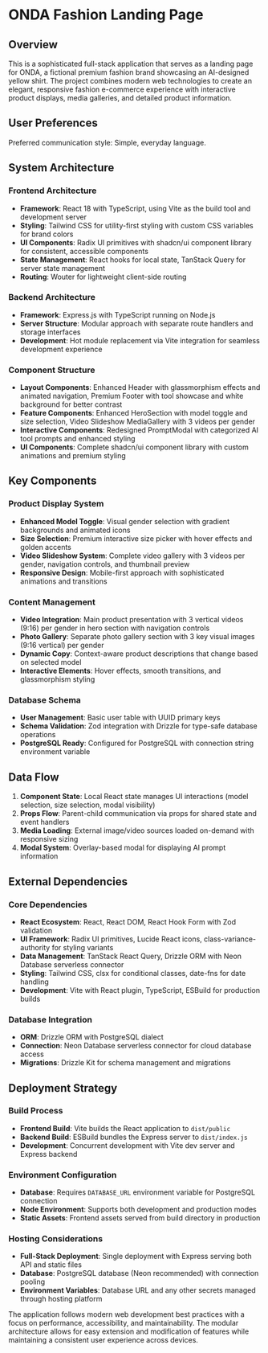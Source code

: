 # ONDA Fashion Landing Page

## Overview

This is a sophisticated full-stack application that serves as a landing page for ONDA, a fictional premium fashion brand showcasing an AI-designed yellow shirt. The project combines modern web technologies to create an elegant, responsive fashion e-commerce experience with interactive product displays, media galleries, and detailed product information.

## User Preferences

Preferred communication style: Simple, everyday language.

## System Architecture

### Frontend Architecture
- **Framework**: React 18 with TypeScript, using Vite as the build tool and development server
- **Styling**: Tailwind CSS for utility-first styling with custom CSS variables for brand colors
- **UI Components**: Radix UI primitives with shadcn/ui component library for consistent, accessible components
- **State Management**: React hooks for local state, TanStack Query for server state management
- **Routing**: Wouter for lightweight client-side routing

### Backend Architecture
- **Framework**: Express.js with TypeScript running on Node.js
- **Server Structure**: Modular approach with separate route handlers and storage interfaces
- **Development**: Hot module replacement via Vite integration for seamless development experience

### Component Structure
- **Layout Components**: Enhanced Header with glassmorphism effects and animated navigation, Premium Footer with tool showcase and white background for better contrast
- **Feature Components**: Enhanced HeroSection with model toggle and size selection, Video Slideshow MediaGallery with 3 videos per gender
- **Interactive Components**: Redesigned PromptModal with categorized AI tool prompts and enhanced styling
- **UI Components**: Complete shadcn/ui component library with custom animations and premium styling

## Key Components

### Product Display System
- **Enhanced Model Toggle**: Visual gender selection with gradient backgrounds and animated icons
- **Size Selection**: Premium interactive size picker with hover effects and golden accents
- **Video Slideshow System**: Complete video gallery with 3 videos per gender, navigation controls, and thumbnail preview
- **Responsive Design**: Mobile-first approach with sophisticated animations and transitions

### Content Management
- **Video Integration**: Main product presentation with 3 vertical videos (9:16) per gender in hero section with navigation controls
- **Photo Gallery**: Separate photo gallery section with 3 key visual images (9:16 vertical) per gender
- **Dynamic Copy**: Context-aware product descriptions that change based on selected model
- **Interactive Elements**: Hover effects, smooth transitions, and glassmorphism styling

### Database Schema
- **User Management**: Basic user table with UUID primary keys
- **Schema Validation**: Zod integration with Drizzle for type-safe database operations
- **PostgreSQL Ready**: Configured for PostgreSQL with connection string environment variable

## Data Flow

1. **Component State**: Local React state manages UI interactions (model selection, size selection, modal visibility)
2. **Props Flow**: Parent-child communication via props for shared state and event handlers
3. **Media Loading**: External image/video sources loaded on-demand with responsive sizing
4. **Modal System**: Overlay-based modal for displaying AI prompt information

## External Dependencies

### Core Dependencies
- **React Ecosystem**: React, React DOM, React Hook Form with Zod validation
- **UI Framework**: Radix UI primitives, Lucide React icons, class-variance-authority for styling variants
- **Data Management**: TanStack React Query, Drizzle ORM with Neon Database serverless connector
- **Styling**: Tailwind CSS, clsx for conditional classes, date-fns for date handling
- **Development**: Vite with React plugin, TypeScript, ESBuild for production builds

### Database Integration
- **ORM**: Drizzle ORM with PostgreSQL dialect
- **Connection**: Neon Database serverless connector for cloud database access
- **Migrations**: Drizzle Kit for schema management and migrations

## Deployment Strategy

### Build Process
- **Frontend Build**: Vite builds the React application to `dist/public`
- **Backend Build**: ESBuild bundles the Express server to `dist/index.js`
- **Development**: Concurrent development with Vite dev server and Express backend

### Environment Configuration
- **Database**: Requires `DATABASE_URL` environment variable for PostgreSQL connection
- **Node Environment**: Supports both development and production modes
- **Static Assets**: Frontend assets served from build directory in production

### Hosting Considerations
- **Full-Stack Deployment**: Single deployment with Express serving both API and static files
- **Database**: PostgreSQL database (Neon recommended) with connection pooling
- **Environment Variables**: Database URL and any other secrets managed through hosting platform

The application follows modern web development best practices with a focus on performance, accessibility, and maintainability. The modular architecture allows for easy extension and modification of features while maintaining a consistent user experience across devices.